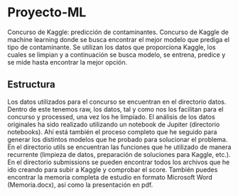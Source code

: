 # Proyecto-ML
Concurso de Kaggle: predicción de contaminantes.
Concurso de Kaggle de machine learning donde se busca encontrar el mejor modelo que prediga el tipo de contaminante. Se utilizan los datos que proporciona Kaggle, los cuales se limpian y a continuación se busca modelo, se entrena, predice y se mide hasta encontrar la mejor opción. 
## Estructura
Los datos utilizados para el concurso se encuentran en el directorio datos. Dentro de este tenemos raw, los datos, tal y como nos los facilitan para el concurso y processed, una vez los he limpiado.
El análisis de los datos originales ha sido realizado utilizando un notebook de Jupiter (directorio notebooks). Ahí está también el proceso completo que he seguido para generar los distintos modelos que he probado para solucionar el problema.
En el directorio utils se encuentran las funciones que he utilizado de manera recurrente (limpieza de datos, preparación de soluciones para Kaggle, etc.).
En el directorio submissions se pueden encontrar todos los archivos que he ido creando para subir a Kaggle y comprobar el score.
También puedes encontrar la memoria completa de estudio en formato Microsoft Word (Memoria.docx), así como la presentación en pdf.
